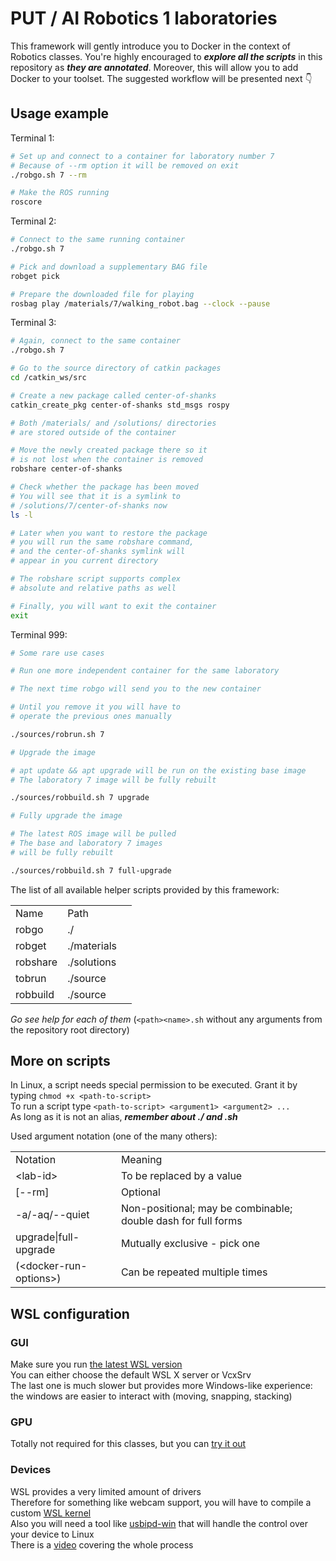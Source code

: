 # PUT / AI Robotics 1 laboratories

This framework will gently introduce you to Docker in the context of Robotics classes. You're highly encouraged to **_explore all the scripts_** in this repository as **_they are annotated_**. Moreover, this will allow you to add Docker to your toolset. The suggested workflow will be presented next 👇

## Usage example

Terminal 1:

```bash
# Set up and connect to a container for laboratory number 7
# Because of --rm option it will be removed on exit
./robgo.sh 7 --rm

# Make the ROS running
roscore
```

Terminal 2:

```bash
# Connect to the same running container
./robgo.sh 7

# Pick and download a supplementary BAG file
robget pick

# Prepare the downloaded file for playing
rosbag play /materials/7/walking_robot.bag --clock --pause
```

Terminal 3:

```bash
# Again, connect to the same container
./robgo.sh 7

# Go to the source directory of catkin packages
cd /catkin_ws/src

# Create a new package called center-of-shanks
catkin_create_pkg center-of-shanks std_msgs rospy

# Both /materials/ and /solutions/ directories
# are stored outside of the container

# Move the newly created package there so it
# is not lost when the container is removed
robshare center-of-shanks

# Check whether the package has been moved
# You will see that it is a symlink to
# /solutions/7/center-of-shanks now
ls -l

# Later when you want to restore the package
# you will run the same robshare command,
# and the center-of-shanks symlink will
# appear in you current directory

# The robshare script supports complex
# absolute and relative paths as well

# Finally, you will want to exit the container
exit
```

Terminal 999:

```bash
# Some rare use cases

# Run one more independent container for the same laboratory

# The next time robgo will send you to the new container

# Until you remove it you will have to
# operate the previous ones manually

./sources/robrun.sh 7

# Upgrade the image

# apt update && apt upgrade will be run on the existing base image
# The laboratory 7 image will be fully rebuilt

./sources/robbuild.sh 7 upgrade

# Fully upgrade the image

# The latest ROS image will be pulled
# The base and laboratory 7 images
# will be fully rebuilt

./sources/robbuild.sh 7 full-upgrade
```

The list of all available helper scripts provided by this framework:

<table>
    <tr>
        <td>Name</td>
        <td>Path<td>
    </tr>
    <tr>
        <td>robgo</td>
        <td>./</td>
    </tr>
    <tr>
        <td>robget</td>
        <td>./materials</td>
    </tr>
    <tr>
        <td>robshare</td>
        <td>./solutions</td>
    </tr>
    <tr>
        <td>tobrun</td>
        <td>./source</td>
    </tr>
    <tr>
        <td>robbuild</td>
        <td>./source</td>
    </tr>
</table>

_Go see help for each of them_ (`<path><name>.sh` without any arguments from the repository root directory)

## More on scripts

In Linux, a script needs special permission to be executed. Grant it by typing `chmod +x <path-to-script>`<br />
To run a script type `<path-to-script> <argument1> <argument2> ... `<br />
As long as it is not an alias, **_remember about ./ and .sh_**

Used argument notation (one of the many others):

<table>
    <tr>
        <td>Notation</td>
        <td>Meaning</td>
    </tr>
    <tr>
        <td>&lt;lab-id&gt;</td>
        <td>To be replaced by a value</td>
    </tr>
    <tr>
        <td>[--rm]</td>
        <td>Optional</td>
    </tr>
    <tr>
        <td>-a/-aq/--quiet</td>
        <td>Non-positional; may be combinable; double dash for full forms</td>
    </tr>
    <tr>
        <td>upgrade|full-upgrade</td>
        <td>Mutually exclusive - pick one</td>
    </tr>
    <tr>
        <td>(&lt;docker-run-options&gt;)</td>
        <td>Can be repeated multiple times</td>
    </tr>
</table>

## WSL configuration

### GUI

Make sure you run [the latest WSL version](https://learn.microsoft.com/en-us/windows/wsl/tutorials/gui-apps)<br />
You can either choose the default WSL X server or VcxSrv<br />
The last one is much slower but provides more Windows-like experience:<br />
the windows are easier to interact with (moving, snapping, stacking)

### GPU

Totally not required for this classes, but you can [try it out](https://learn.microsoft.com/en-us/windows/ai/directml/gpu-cuda-in-wsl#get-started-with-nvidia-cuda)

### Devices

WSL provides a very limited amount of drivers<br />
Therefore for something like webcam support, you will have to compile a custom [WSL kernel](https://github.com/microsoft/WSL2-Linux-Kernel)<br />
Also you will need a tool like [usbipd-win](https://github.com/dorssel/usbipd-win) that will handle the control over your device to Linux<br />
There is a [video](https://www.youtube.com/watch?v=t_YnACEPmrM) covering the whole process
